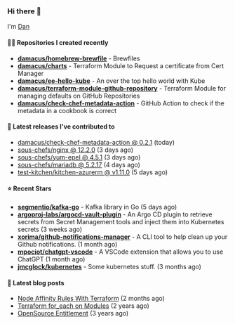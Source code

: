 

### Hi there 👋

I'm [Dan](https://medium.com/@dan.m.webb)

#### 👨‍💻 Repositories I created recently
- **[damacus/homebrew-brewfile](https://github.com/damacus/homebrew-brewfile)** - Brewfiles
- **[damacus/charts](https://github.com/damacus/charts)** - Terraform Module to Request a certificate from Cert Manager
- **[damacus/ee-hello-kube](https://github.com/damacus/ee-hello-kube)** - An over the top hello world with Kube
- **[damacus/terraform-module-github-repository](https://github.com/damacus/terraform-module-github-repository)** - Terraform Module for managing defaults on GitHub Repositories
- **[damacus/check-chef-metadata-action](https://github.com/damacus/check-chef-metadata-action)** - GitHub Action to check if the metadata in a cookbook is correct

#### 🚀 Latest releases I've contributed to


- [damacus/check-chef-metadata-action @ 0.2.1](https://github.com/damacus/check-chef-metadata-action/releases/tag/0.2.1) (today)
- [sous-chefs/nginx @ 12.2.0](https://github.com/sous-chefs/nginx/releases/tag/12.2.0) (3 days ago)
- [sous-chefs/yum-epel @ 4.5.1](https://github.com/sous-chefs/yum-epel/releases/tag/4.5.1) (3 days ago)
- [sous-chefs/mariadb @ 5.2.17](https://github.com/sous-chefs/mariadb/releases/tag/5.2.17) (4 days ago)
- [test-kitchen/kitchen-azurerm @ v1.11.0](https://github.com/test-kitchen/kitchen-azurerm/releases/tag/v1.11.0) (5 days ago)

#### ⭐ Recent Stars


- **[segmentio/kafka-go](https://github.com/segmentio/kafka-go)** - Kafka library in Go (5 days ago)
- **[argoproj-labs/argocd-vault-plugin](https://github.com/argoproj-labs/argocd-vault-plugin)** - An Argo CD plugin to retrieve secrets from Secret Management tools and inject them into Kubernetes secrets (3 weeks ago)
- **[xorima/github-notifications-manager](https://github.com/xorima/github-notifications-manager)** - A CLI tool to help clean up your Github notifications. (1 month ago)
- **[mpociot/chatgpt-vscode](https://github.com/mpociot/chatgpt-vscode)** - A VSCode extension that allows you to use ChatGPT (1 month ago)
- **[jmcglock/kubernetes](https://github.com/jmcglock/kubernetes)** - Some kubernetes stuff. (3 months ago)

#### 📄 Latest blog posts
- [Node Affinity Rules With Terraform](https://awstip.com/node-affinity-rules-with-terraform-a0766e0bb1da?source=rss-bbba9c670f6e------2) (2 months ago)
- [Terraform for_each on Modules](https://medium.com/@dan.m.webb/terraform-for-each-on-modules-bcf17c97e9ff?source=rss-bbba9c670f6e------2) (2 years ago)
- [OpenSource Entitlement](https://medium.com/@dan.m.webb/opensource-entitlement-f4584a035063?source=rss-bbba9c670f6e------2) (3 years ago)
